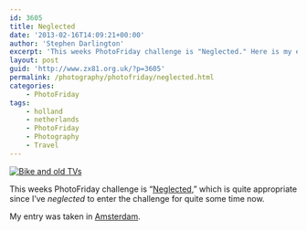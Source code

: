 ```yaml
---
id: 3605
title: Neglected
date: '2013-02-16T14:09:21+00:00'
author: 'Stephen Darlington'
excerpt: 'This weeks PhotoFriday challenge is "Neglected." Here is my entry.'
layout: post
guid: 'http://www.zx81.org.uk/?p=3605'
permalink: /photography/photofriday/neglected.html
categories:
    - PhotoFriday
tags:
    - holland
    - netherlands
    - PhotoFriday
    - Photography
    - Travel
---
```


[![Bike and old TVs](https://i0.wp.com/farm2.staticflickr.com/1161/5155955018_15f8165d0a.jpg?resize=500%2C333)](http://www.flickr.com/photos/stephendarlington/5155955018/ "Bike and old TVs by stephendarlington, on Flickr")

This weeks PhotoFriday challenge is “[Neglected](http://www.photofriday.com/archives/challenge/001264.php),” which is quite appropriate since I’ve *neglected* to enter the challenge for quite some time now.

My entry was taken in [Amsterdam](http://www.zx81.org.uk/travel/the-netherlands.html "The Netherlands").